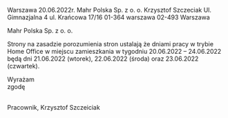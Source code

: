 
Warszawa 20.06.2022r.                                                                                              Mahr Polska Sp. z o. o.
Krzysztof Szczeciak                                                                                                    Ul. Gimnazjalna 4
ul. Krańcowa 17/16                                                                                                    01-364 warszawa
02-493 Warszawa

Mahr Polska Sp. z o. o.



Strony na zasadzie porozumienia stron ustalają że dniami pracy w trybie Home Office w miejscu zamieszkania w tygodniu 20.06.2022 – 24.06.2022 będą dni 21.06.2022 (wtorek), 22.06.2022 (środa) oraz 23.06.2022 (czwartek).

Wyrażam zgodę                                                                                                                            

Pracownik,
Krzysztof Szczeiciak